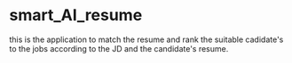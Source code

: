# smart_AI_resume
this is the application to match the resume and rank the suitable cadidate's to the jobs according to the JD and the candidate's resume.

